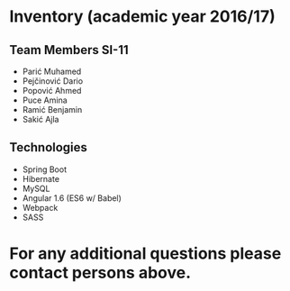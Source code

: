 # Inventory (academic year 2016/17)

## Team Members SI-11 

* Parić Muhamed
* Pejčinović Dario
* Popović Ahmed
* Puce Amina
* Ramić Benjamin
* Sakić Ajla

## Technologies
* Spring Boot 
* Hibernate
* MySQL
* Angular 1.6 (ES6 w/ Babel)
* Webpack 
* SASS

# For any additional questions please contact persons above.
